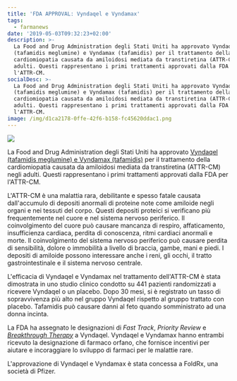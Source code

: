 ```yaml
---
title: 'FDA APPROVAL: Vyndaqel e Vyndamax'
tags:
  - farmanews
date: '2019-05-03T09:32:23+02:00'
description: >-
  La Food and Drug Administration degli Stati Uniti ha approvato Vyndaqel
  (tafamidis meglumine) e Vyndamax (tafamidis) per il trattamento della
  cardiomiopatia causata da amiloidosi mediata da transtiretina (ATTR-CM) negli
  adulti. Questi rappresentano i primi trattamenti approvati dalla FDA per
  l'ATTR-CM. 
socialDesc: >-
  La Food and Drug Administration degli Stati Uniti ha approvato Vyndaqel
  (tafamidis meglumine) e Vyndamax (tafamidis) per il trattamento della
  cardiomiopatia causata da amiloidosi mediata da transtiretina (ATTR-CM) negli
  adulti. Questi rappresentano i primi trattamenti approvati dalla FDA per
  l'ATTR-CM.
image: /img/d1ca2178-0ffe-42f6-b158-fc45620ddac1.png
---
```

![](/img/d1ca2178-0ffe-42f6-b158-fc45620ddac1.png)

La Food and Drug Administration degli Stati Uniti ha approvato [Vyndaqel (tafamidis meglumine) e Vyndamax (tafamidis)](https://www.fda.gov/news-events/press-announcements/fda-approves-new-treatments-heart-disease-caused-serious-rare-disease-transthyretin-mediated) per il trattamento della cardiomiopatia causata da amiloidosi mediata da transtiretina (ATTR-CM) negli adulti. Questi rappresentano i primi trattamenti approvati dalla FDA per l'ATTR-CM. 

L'ATTR-CM è una malattia rara, debilitante e spesso fatale causata dall'accumulo di depositi anormali di proteine ​​note come amiloide negli organi e nei tessuti del corpo. Questi depositi proteici si verificano più frequentemente nel cuore e nel sistema nervoso periferico. Il coinvolgimento del cuore può causare mancanza di respiro, affaticamento, insufficienza cardiaca, perdita di conoscenza, ritmi cardiaci anormali e morte. Il coinvolgimento del sistema nervoso periferico può causare perdita di sensibilità, dolore o immobilità a livello di braccia, gambe, mani e piedi. I depositi di amiloide possono interessare anche i reni, gli occhi, il tratto gastrointestinale e il sistema nervoso centrale.

L'efficacia di Vyndaqel e Vyndamax nel trattamento dell'ATTR-CM è stata dimostrata in uno studio clinico condotto su 441 pazienti randomizzati a ricevere Vyndaqel o un placebo. Dopo 30 mesi, si è registrato un tasso di sopravvivenza più alto nel gruppo Vyndaqel rispetto al gruppo trattato con placebo. Tafamidis può causare danni al feto quando somministrato ad una donna incinta. 

La FDA ha assegnato le designazioni di _Fast Track_, _Priority Review_ e [_Breakthrough Therapy_](https://www.farmaceuticayounger.science/blog/2018/12/la-fda-statunitense-e-la-breakthrough-therapy/) a Vyndaqel. Vyndaqel e Vyndamax hanno entrambi ricevuto la designazione di farmaco orfano, che fornisce incentivi per aiutare e incoraggiare lo sviluppo di farmaci per le malattie rare.

L'approvazione di Vyndaqel e Vyndamax è stata concessa a FoldRx, una società di Pfizer.
